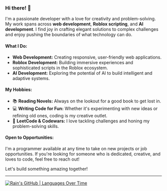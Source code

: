 ### Hi there! 👋

I'm a passionate developer with a love for creativity and problem-solving. My work spans across **web development**, **Roblox scripting**, and **AI development**. I find joy in crafting elegant solutions to complex challenges and enjoy pushing the boundaries of what technology can do.

#### What I Do:
- **Web Development:** Creating responsive, user-friendly web applications.
- **Roblox Development:** Building immersive experiences and sophisticated scripts in the Roblox ecosystem.
- **AI Development:** Exploring the potential of AI to build intelligent and adaptive systems.

#### My Hobbies:
- 📚 **Reading Novels:** Always on the lookout for a good book to get lost in.
- 💻 **Writing Code for Fun:** Whether it's experimenting with new ideas or refining old ones, coding is my creative outlet.
- 🧩 **LeetCode & Codewars:** I love tackling challenges and honing my problem-solving skills.

#### Open to Opportunities:
I'm a programmer available at any time to take on new projects or job opportunities. If you're looking for someone who is dedicated, creative, and loves to code, feel free to reach out!

Let's build something amazing together!

---

[![Rain's GitHub | Languages Over Time](https://stats.quira.sh/Rain/languages-over-time?theme=dark)](https://quira.sh?utm_source=widgets&utm_campaign=Rain)

